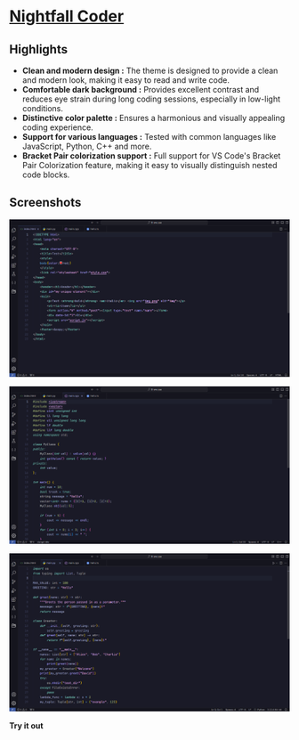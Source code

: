 # [Nightfall Coder](https://marketplace.visualstudio.com/items?itemName=mugen.nightfall-coder)

## Highlights

*   **Clean and modern design :** The theme is designed to provide a clean and modern look, making it easy to read and write code.
*   **Comfortable dark background :** Provides excellent contrast and reduces eye strain during long coding sessions, especially in low-light conditions.
*   **Distinctive color palette :** Ensures a harmonious and visually appealing coding experience.
*   **Support for various languages :** Tested with common languages like JavaScript, Python, C++ and more.
*   **Bracket Pair colorization support :** Full support for VS Code's Bracket Pair Colorization feature, making it easy to visually distinguish nested code blocks.

## Screenshots

![Screenshot - 1](https://raw.githubusercontent.com/MugenRoy/nightfall-coder-vscode-theme/main/images/html.png)

![Screenshot - 2](https://raw.githubusercontent.com/MugenRoy/nightfall-coder-vscode-theme/main/images/c++.png)

![Screenshot - 3](https://raw.githubusercontent.com/MugenRoy/nightfall-coder-vscode-theme/main/images/python.png)

**Try it out**

